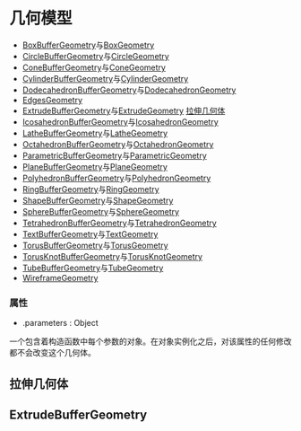 # <a id="top"></a>几何模型



- [BoxBufferGeometry](https://threejs.org/docs/api/zh/geometries/BoxBufferGeometry.html)与[BoxGeometry](https://threejs.org/docs/api/zh/geometries/BoxGeometry.html)
- [CircleBufferGeometry](https://threejs.org/docs/api/zh/geometries/CircleBufferGeometry.html)与[CircleGeometry](https://threejs.org/docs/api/zh/geometries/CircleGeometry.html)
- [ConeBufferGeometry](https://threejs.org/docs/api/zh/geometries/ConeBufferGeometry.html)与[ConeGeometry](https://threejs.org/docs/api/zh/geometries/ConeGeometry.html)
- [CylinderBufferGeometry](https://threejs.org/docs/api/zh/geometries/CylinderBufferGeometry.html)与[CylinderGeometry](https://threejs.org/docs/api/zh/geometries/CylinderGeometry.html)
- [DodecahedronBufferGeometry](https://threejs.org/docs/api/zh/geometries/DodecahedronBufferGeometry.html)与[DodecahedronGeometry](https://threejs.org/docs/api/zh/geometries/DodecahedronGeometry.html)
- [EdgesGeometry](https://threejs.org/docs/api/zh/geometries/EdgesGeometry.html)
- [ExtrudeBufferGeometry](https://threejs.org/docs/api/zh/geometries/ExtrudeBufferGeometry.html)与[ExtrudeGeometry](https://threejs.org/docs/api/zh/geometries/ExtrudeGeometry.html)  [拉伸几何体](#拉伸几何体)
- [IcosahedronBufferGeometry](https://threejs.org/docs/api/zh/geometries/IcosahedronBufferGeometry.html)与[IcosahedronGeometry](https://threejs.org/docs/api/zh/geometries/IcosahedronGeometry.html)
- [LatheBufferGeometry](https://threejs.org/docs/api/zh/geometries/LatheBufferGeometry.html)与[LatheGeometry](https://threejs.org/docs/api/zh/geometries/LatheGeometry.html)
- [OctahedronBufferGeometry](https://threejs.org/docs/api/zh/geometries/OctahedronBufferGeometry.html)与[OctahedronGeometry](https://threejs.org/docs/api/zh/geometries/OctahedronGeometry.html)
- [ParametricBufferGeometry](https://threejs.org/docs/api/zh/geometries/ParametricBufferGeometry.html)与[ParametricGeometry](https://threejs.org/docs/api/zh/geometries/ParametricGeometry.html)
- [PlaneBufferGeometry](https://threejs.org/docs/api/zh/geometries/PlaneBufferGeometry.html)与[PlaneGeometry](https://threejs.org/docs/api/zh/geometries/PlaneGeometry.html)
- [PolyhedronBufferGeometry](https://threejs.org/docs/api/zh/geometries/PolyhedronBufferGeometry.html)与[PolyhedronGeometry](https://threejs.org/docs/api/zh/geometries/PolyhedronGeometry.html)
- [RingBufferGeometry](https://threejs.org/docs/api/zh/geometries/RingBufferGeometry.html)与[RingGeometry](https://threejs.org/docs/api/zh/geometries/RingGeometry.html)
- [ShapeBufferGeometry](https://threejs.org/docs/api/zh/geometries/ShapeBufferGeometry.html)与[ShapeGeometry](https://threejs.org/docs/api/zh/geometries/ShapeGeometry.html)
- [SphereBufferGeometry](https://threejs.org/docs/api/zh/geometries/SphereBufferGeometry.html)与[SphereGeometry](https://threejs.org/docs/api/zh/geometries/SphereGeometry.html)
- [TetrahedronBufferGeometry](https://threejs.org/docs/api/zh/geometries/TetrahedronBufferGeometry.html)与[TetrahedronGeometry](https://threejs.org/docs/api/zh/geometries/TetrahedronGeometry.html)
- [TextBufferGeometry](https://threejs.org/docs/api/zh/geometries/TextBufferGeometry.html)与[TextGeometry](https://threejs.org/docs/api/zh/geometries/TextGeometry.html)
- [TorusBufferGeometry](https://threejs.org/docs/api/zh/geometries/TorusBufferGeometry.html)与[TorusGeometry](https://threejs.org/docs/api/zh/geometries/TorusGeometry.html)
- [TorusKnotBufferGeometry](https://threejs.org/docs/api/zh/geometries/TorusKnotBufferGeometry.html)与[TorusKnotGeometry](https://threejs.org/docs/api/zh/geometries/TorusKnotGeometry.html)
- [TubeBufferGeometry](https://threejs.org/docs/api/zh/geometries/TubeBufferGeometry.html)与[TubeGeometry](https://threejs.org/docs/api/zh/geometries/TubeGeometry.html)
- [WireframeGeometry](https://threejs.org/docs/api/zh/geometries/WireframeGeometry.html)





###  属性

- .parameters : Object

一个包含着构造函数中每个参数的对象。在对象实例化之后，对该属性的任何修改都不会改变这个几何体。





##  <a id="拉伸几何体"></a>拉伸几何体


## ExtrudeBufferGeometry